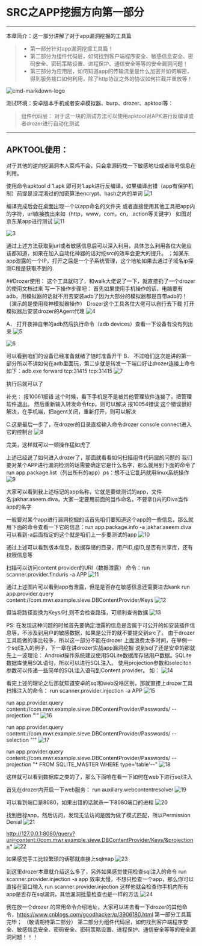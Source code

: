 # SRC之APP挖掘方向第一部分

------

本章简介：这一部分讲解了对于app漏洞挖掘的工具篇

> * 第一部分针对app漏洞挖掘工具篇！
> * 第二部分为组件代码层，如何找到客户端程序安全、敏感信息安全、密码安全、密码策略设置、进程保护、通信安全等等的安全漏洞问题！
> * 第三部分为应用层，如何知道app的传输流量是什么加密并如何解密，得到服务接口如何利用，除了http协议之外的协议如何拦截并重放等！


![cmd-markdown-logo](http://thyrsi.com/t6/378/1538285208x-1566661319.jpg)



测试环境：安卓版本手机或者安卓模拟器、burp、drozer、apktool等：


> 组件代码层：  对于这一块的测试方法可以使用apktool对APK进行反编译或者drozer进行自动化测试

------

## APKTOOL使用：

对于其他的逆向挖漏洞本人菜鸡不会，只会拿源码找一下敏感地址或者账号信息在利用。

使用命令apktool d 1.apk  即可对1.apk进行反编译，如果编译出错（app有保护机制）前提是没混淆过的加密算法encrypt、hash之内的单词
![1][1]


 编译完成后会在桌面出现一个以app命名的文件夹
 或者直接使用其他工具把app内的字符，url直接拽出来如（http，www，com，cn，.action等关键字）
如图对京东某app进行测试
![11][2]


![3][3]


  通过上述方法获取到url或者敏感信息后可以深入利用，具体怎么利用各位大佬应该都知道，如果在加入自动化神器的话对挖src的效率会更大的提升。
；如某东app泄露的一个IP，打开之后是一个子系统管理，这个地址如果去通过子域名ip探测C段是获取不到的.

##Drozer使用：
这个工具就叼了，和walk大佬说了一下，就直接扔了一个drozer的使用文档过来
写一下操作步骤吧：
首先如果使用手机操作的话，电脑要有adb，用模拟器的话就不用去安装adb了因为大部分的模拟器都是自带adb的！（演示的是使用夜神模拟器操作）
Drozer这个工具各位大佬可以自行去下载
打开模拟器后安装drozer的Agent代理
![4][4]


  A．	打开夜神自带的adb然后执行命令（adb devices）查看一下设备有没有列出来
  ![5][5]


![6][6]


  可以看到咱们的设备已经准备就绪了随时准备开干
B．	不过咱们这次是讲的第一部分所以不讲如何在adb里面玩，第二步就是转发一下端口好让drozer连接上命令如下：adb.exe forward tcp:31415 tcp:31415
![7][7]


  执行后就可以了

补充：
报10061报错    这个时候，看下手机是不是被其他管理软件连接了，把管理软件退出。   然后重新输入转发命令fcp。则可以解决
报10054错误  这个错误很好解决，在手机端，把agent关闭，重新打开，则可以解决

C.这是最后一步了，在drozer的目录直接输入命令drozer console connect进入它的控制台
![8][8]


  完美，这样就可以一顿操作猛如虎了

上述已经说了如何进入drozer了，那面就看看如何扫描组件代码层的问题的
我们要对某个APP进行漏洞检测的话需要确定它是什么名字，那么就用到下面的命令了
run app.package.list（列出所有的app）ps：想不让它乱码就用linux系统操作
![9][9]


  大家可以看到我上述标记的app名称，它就是要做测试的app，文件名:jakhar.aseem.diva，大家一定要用前面的当作命名，不要拿()内的Diva当作app的名字

一般要对某个app进行漏洞挖掘的话首先咱们要知道这个app的一些信息，那么就用下面的命令查看一下它的信息：run app.package.info -a jakhar.aseem.diva  可以看到-a后面指定的这个就是咱们上一步要测试的app
![10][10]


  通过上述可以看到版本信息，数据存储的目录，用户ID,组ID,是否有共享库，还有权限信息等

扫描可以访问content provider的URI（数据泄露）
命令：run scanner.provider.finduris -a APP
![11][11]


  通过上述图片可以看到app有泄露，但是是否存在敏感信息还需要进去kank 
run app.provider.query content://com.mwr.example.sieve.DBContentProvider/Keys
![12][12]


  但当将路径变换为Keys/时,则不会检查路径，可顺利查询数据
  ![13][13]


  PS: 在发现这种问题的时候首先要确定泄露的信息是否属于可公开的如安装插件信息等，不涉及到用户的敏感数据，如果是公开的就不要提交到src了。
由于drozer工具能做的事比较多，所以这一部分不能在drozer
上面浪费太多时间，在举例一个sql注入的例子，下一章在讲drozer实战app漏洞挖掘
说到sql了还是安卓的那就先上一波理论：
Android操作系统建议使用SQLite数据库存储用户数据。SQLite数据库使用SQL语句，所以可以进行SQL注入。 使用projection参数和seleciton参数可以传递一些简单的SQL注入语句到Content provider。
如： ![14][14]


  看完上述的理论之后那就知道安卓的sql和web没啥区别，那就直接上drozer工具扫描注入的命令：
run scanner.provider.injection  -a APP
![15][15]


  run app.provider.query content://com.mwr.example.sieve.DBContentProvider/Passwords/ --projection "'" 
  ![16][16]


  run app.provider.query content://com.mwr.example.sieve.DBContentProvider/Passwords/ --selection "'" 
  ![17][17]


  run app.provider.query content://com.mwr.example.sieve.DBContentProvider/Passwords/ --projection "* FROM SQLITE_MASTER WHERE type='table'--" 
  ![18][18]


  这样就可以看到数据库之类的了，那么下面咱在看一下如何在web下进行sql注入

首先在drozer内开启一下web服务：
run auxiliary.webcontentresolver
![19][19]


  可以看到端口是8080，如果出错的话就杀一下8080端口的进程
  ![20][20]


  找到目标app，然后访问，发现无法访问是因为做了模式匹配，所以Permission Denial
  ![21][21]


  http://127.0.0.1:8080/query?uri=content://com.mwr.example.sieve.DBContentProvider/Keys/&projection=* 
  ![22][22]


  如果感觉手工比较繁琐的话那就直接上sqlmap
  ![23][23]


  到这里drozer本章就介绍这么多了，另外如果感觉使用检查sql注入的命令
run scanner.provider.injection -a app
效率太慢，不想只检查一个app，那么你可以直接在窗口输入
run scanner.provider.injection
这样他就会检查你手机内所有app是否存在sql漏洞，其他漏洞批量检查也是一样的方法
![24][24]


  [1]: http://thyrsi.com/t6/378/1538285347x-1404792622.png
  [2]: http://thyrsi.com/t6/378/1538285450x-1404729662.png
  [3]: http://thyrsi.com/t6/378/1538285486x-1404729662.png
  [4]: http://thyrsi.com/t6/378/1538285560x-1566661349.png
  [5]: http://thyrsi.com/t6/378/1538285596x-1404792622.png
  [6]: http://thyrsi.com/t6/378/1538285624x-1404792253.png
  [7]: http://thyrsi.com/t6/378/1538285661x-1566661193.png
  [8]: http://thyrsi.com/t6/378/1538285704x-1566661319.png
  [9]: http://thyrsi.com/t6/378/1538285747x-1404729656.png
  [10]: http://thyrsi.com/t6/378/1538285788x-1566661157.png
  [11]: http://thyrsi.com/t6/378/1538285829x-1566661349.png
  [12]: http://thyrsi.com/t6/378/1538285867x-1566661193.png
  [13]: http://thyrsi.com/t6/378/1538285904x-1566660906.png
  [14]: http://thyrsi.com/t6/378/1538285939x-1404792730.png
  [15]: http://thyrsi.com/t6/378/1538285976x-1404729710.png
  [16]: http://thyrsi.com/t6/378/1538286010x-1566660906.png
  [17]: http://thyrsi.com/t6/378/1538286043x-1404792730.png
  [18]: http://thyrsi.com/t6/378/1538286076x-1566661026.png
  [19]: http://thyrsi.com/t6/378/1538286111x-1404729656.png
  [20]: http://thyrsi.com/t6/378/1538286143x-1566661319.png
  [21]: http://thyrsi.com/t6/378/1538286185x-1566660906.png
  [22]: http://thyrsi.com/t6/378/1538286218x-1566661319.png
  [23]: http://thyrsi.com/t6/378/1538286249x-1404792622.png
  [24]: http://thyrsi.com/t6/378/1538286283x-1404792658.png
  我在放一个drozer 的常用命令介绍地址，大家可以进去看一下drozer的其他命令，https://www.cnblogs.com/goodhacker/p/3906180.html
第一部分工具篇完毕；  （敬请期待第二部分）
第二部分为组件代码层，如何找到客户端程序安全、敏感信息安全、密码安全、密码策略设置、进程保护、通信安全等等的安全漏洞问题！！！
